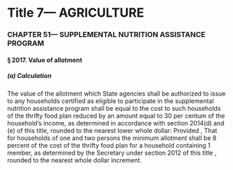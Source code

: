 
# Title 7— AGRICULTURE
### CHAPTER 51— SUPPLEMENTAL NUTRITION ASSISTANCE PROGRAM
#### § 2017. Value of allotment
##### (a) Calculation

The value of the allotment which State agencies shall be authorized to issue to any households certified as eligible to participate in the supplemental nutrition assistance program shall be equal to the cost to such households of the thrifty food plan reduced by an amount equal to 30 per centum of the household’s income, as determined in accordance with section 2014(d) and (e) of this title, rounded to the nearest lower whole dollar: Provided , That for households of one and two persons the minimum allotment shall be 8 percent of the cost of the thrifty food plan for a household containing 1 member, as determined by the Secretary under section 2012 of this title , rounded to the nearest whole dollar increment.
